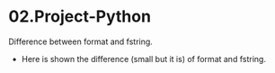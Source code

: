 # 02.Project-Python
 Difference between format and fstring.

 - Here is shown the difference (small but it is) of format and fstring.
